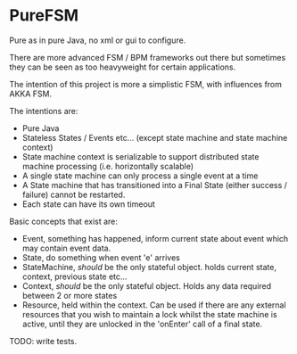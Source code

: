 PureFSM
=========

Pure as in pure Java, no xml or gui to configure.

There are more advanced FSM / BPM frameworks out there but sometimes they can be seen as too heavyweight for certain applications.

The intention of this project is more a simplistic FSM, with influences from AKKA FSM.

The intentions are:
 - Pure Java
 - Stateless States / Events etc... (except state machine and state machine context)
 - State machine context is serializable to support distributed state machine processing (i.e. horizontally scalable)
 - A single state machine can only process a single event at a time
 - A State machine that has transitioned into a Final State (either success / failure) cannot be restarted.
 - Each state can have its own timeout
 
Basic concepts that exist are:
 - Event, something has happened, inform current state about event which may contain event data.
 - State, do something when event 'e' arrives
 - StateMachine, *should* be the only stateful object. holds current state, context, previous state etc...
 - Context, *should* be the only stateful object. Holds any data required between 2 or more states
 - Resource, held within the context. Can be used if there are any external resources that you wish to maintain a lock whilst the state machine is active, until they are unlocked in the 'onEnter' call of a final state.

TODO: write tests.
